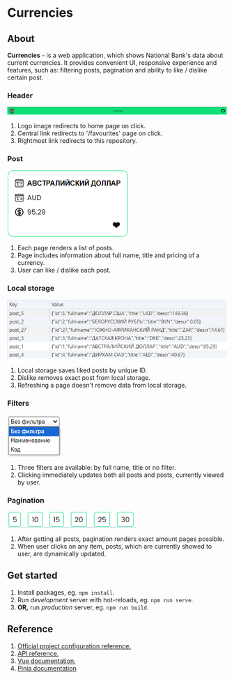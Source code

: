 # Currencies

## About

**Currencies** - is a web application, which shows National Bank's data about current currencies. It provides convenient UI, responsive experience and features, such as: filtering posts, pagination and ability to like / dislike certain post.

### Header

![Header](/src/assets/docs/header.png)
1. Logo image redirects to home page on click.
2. Central link redirects to '/favourites' page on click.
3. Rightmost link redirects to this repository.

### Post

![Header](/src/assets/docs/post.png)
1. Each page renders a list of posts.
2. Page includes information about full name, title and pricing of a currency.
3. User can like / dislike each post.

### Local storage

![Header](/src/assets/docs/local-storage.png)
1. Local storage saves liked posts by unique ID.
2. Dislike removes exact post from local storage.
3. Refreshing a page doesn't remove data from local storage.

### Filters
![Header](/src/assets/docs/filters.png)
1. Three filters are available: by full name, title or no filter.
2. Clicking immediately updates both all posts and posts, currently viewed by user.

### Pagination
![Header](/src/assets/docs/pagination.png)
1. After getting all posts, pagination renders exact amount pages possible.
2. When user clicks on any item, posts, which are currently showed to user, are dynamically updated.

## Get started
 
1. Install packages, eg. ```npm install```.
2. Run *development* server with hot-reloads, eg. ```npm run serve```.
3. **OR,** run *production* server, eg. ```npm run build```.

## Reference

1. [Official project configuration reference.](https://cli.vuejs.org/config/)
2. [API reference.](https://www.nationalbank.kz/ru/page/rss)
3. [Vue documentation.](https://vuejs.org/)
4. [Pinia documentation](https://pinia.vuejs.org/)
